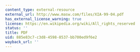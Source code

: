 ```yaml
---
content_type: external-resource
external_url: http://www.masw.com/files/XIA-99-04.pdf
has_external_license_warning: true
license: https://en.wikipedia.org/wiki/All_rights_reserved
status: ''
title: PDF
uid: 885e83c7-c3d8-4598-8537-bb700ed9f6e2
wayback_url: ''
---
```


